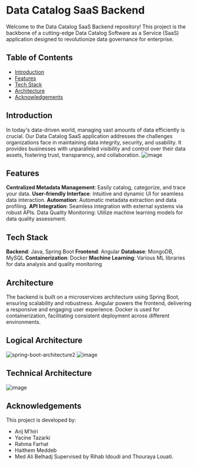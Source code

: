 # Data Catalog SaaS Backend

Welcome to the Data Catalog SaaS Backend repository! This project is the backbone of a cutting-edge Data Catalog Software as a Service (SaaS) application designed to revolutionize data governance for enterprise.

## Table of Contents
- [Introduction](#introduction)
- [Features](#features)
- [Tech Stack](#tech-stack)
- [Architecture](#architecture)
- [Acknowledgements](#acknowledgements)
## Introduction
In today's data-driven world, managing vast amounts of data efficiently is crucial. Our Data Catalog SaaS application addresses the challenges organizations face in maintaining data integrity, security, and usability. It provides businesses with unparalleled visibility and control over their data assets, fostering trust, transparency, and collaboration.
![image](https://github.com/user-attachments/assets/d785d765-b231-4ec7-a42a-8757585e7a2d)


##  Features
**Centralized Metadata Management**: Easily catalog, categorize, and trace your data.
**User-friendly Interface**: Intuitive and dynamic UI for seamless data interaction.
**Automation**: Automatic metadata extraction and data profiling.
**API Integration**: Seamless integration with external systems via robust APIs.
Data Quality Monitoring: Utilize machine learning models for data quality assessment.

## Tech Stack
**Backend**: Java, Spring Boot
**Frontend**: Angular
**Database**: MongoDB, MySQL
**Containerization**: Docker
**Machine Learning**: Various ML libraries for data analysis and quality monitoring
## Architecture
The backend is built on a microservices architecture using Spring Boot, ensuring scalability and robustness. Angular powers the frontend, delivering a responsive and engaging user experience. Docker is used for containerization, facilitating consistent deployment across different environments.

## Logical Architecture
![spring-boot-architecture2](https://github.com/user-attachments/assets/2d8b8e4a-2c34-4703-b014-3a655cec1cfd)
![image](https://github.com/user-attachments/assets/f08fb98f-58d2-4143-8c88-9702d1355823)

## Technical Architecture
![image](https://github.com/user-attachments/assets/b83e4109-0eab-40e1-afe1-cdd3ff23d2e6)

## Acknowledgements
This project is developed by:

- Arij M’hiri
- Yacine Tazarki
- Rahma Farhat
- Haithem Meddeb
- Med Ali Belhadj
Supervised by Rihab Idoudi and Thouraya Louati.






